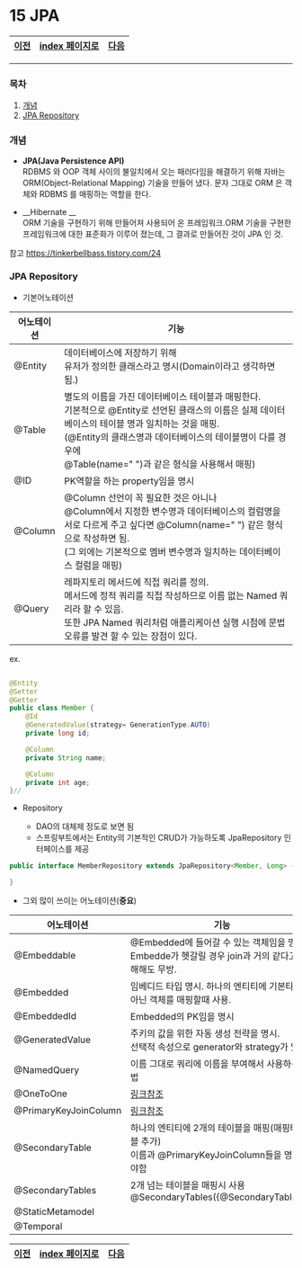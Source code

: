 # 15 JPA

[이전](./14.md)|[index 페이지로](./00index.md)|[다음](./16.md)
---|---|---

<hr>

### 목차
1. [개념](#개념)
1. [JPA Repository](#JPA-Repository)


### 개념

- __JPA(Java Persistence API)__<br>
RDBMS 와 OOP 객체 사이의 불일치에서 오는 패러다임을 해결하기 위해
자바는 ORM(Object-Relational Mapping) 기술을 만들어 냈다.
문자 그대로 ORM 은 객체와 RDBMS 를 매핑하는 역할을 한다.

- __Hibernate __<br>
ORM 기술을 구현하기 위해 만들어져 사용되어 온 프레임워크.ORM 기술을 구현한 프레임워크에 대한 표준화가 이루어 졌는데,
그 결과로 만들어진 것이 JPA 인 것.

참고 <https://tinkerbellbass.tistory.com/24>

### JPA Repository

- 기본어노테이션

어노테이션|기능
---|---
@Entity|데이터베이스에 저장하기 위해<br> 유저가 정의한 클래스라고 명시(Domain이라고 생각하면 됨.)
@Table|별도의 이름을 가진 데이터베이스 테이블과 매핑한다.<br> 기본적으로 @Entity로 선언된 클래스의 이름은 실제 데이터베이스의 테이블 명과 일치하는 것을 매핑.<br>(@Entity의 클래스명과 데이터베이스의 테이블명이 다를 경우에<br> @Table(name=" ")과 같은 형식을 사용해서 매핑)
@ID|PK역할을 하는 property임을 명시
@Column|@Column 선언이 꼭 필요한 것은 아니나<br> @Column에서 지정한 변수명과 데이터베이스의 컬럼명을<br> 서로 다르게 주고 싶다면 @Column(name=" ") 같은 형식으로 작성하면 됨.<br>(그 외에는 기본적으로 멤버 변수명과 일치하는 데이터베이스 컬럼을 매핑)
@Query|레파지토리 메서드에 직접 쿼리를 정의.<br> 메서드에 정적 쿼리를 직접 작성하므로 이름 없는 Named 쿼리라 할 수 있음.<br> 또한 JPA Named 쿼리처럼 애플리케이션 실행 시점에 문법 오류를 발견 할 수 있는 장점이 있다.

ex.

```java

@Entity
@Setter
@Getter
public class Member {
    @Id
    @GeneratedValue(strategy= GenerationType.AUTO)
    private long id;

    @Column
    private String name;

    @Column
    private int age;
}//

```





- Repository

    + DAO의 대체제 정도로 보면 됨
    + 스프링부트에서는 Entity의 기본적인 CRUD가 가능하도록 JpaRepository 인터페이스를 제공

```java
public interface MemberRepository extends JpaRepository<Member, Long> {

}

```


- 그외 많이 쓰이는 어노테이션(**중요**)

어노테이션|기능
---|---
@Embeddable|@Embedded에 들어갈 수 있는 객체임을 명시.<br>Embedde가 헷갈릴 경우 join과 거의 같다고 이해해도 무방.
@Embedded|임베디드 타입 명시. 하나의 엔티티에 기본타입이 아닌 객체를 매핑할때 사용.
@EmbeddedId|Embedded의 PK임을 명시
@GeneratedValue|주키의 값을 위한 자동 생성 전략을 명시.<br>선택적 속성으로 generator와 strategy가 있다.
@NamedQuery|이름 그대로 쿼리에 이름을 부여해서 사용하는 방법
@OneToOne|[링크참조](http://wonwoo.ml/index.php/post/1530)
@PrimaryKeyJoinColumn|[링크참조](http://wonwoo.ml/index.php/post/1530)
@SecondaryTable|하나의 엔티티에 2개의 테이블을 매핑(매핑테이블 추가)<br>이름과 @PrimaryKeyJoinColumn들을 명시해야함
@SecondaryTables|2개 넘는 테이블을 매핑시 사용 <br>@SecondaryTables({@SecondaryTable,...}) 
@StaticMetamodel|
@Temporal|




[이전](./14.md)|[index 페이지로](./00index.md)|[다음](./16.md)
---|---|---

